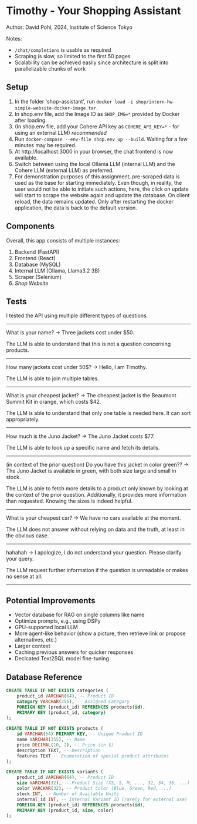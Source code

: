 # Timothy - Your Shopping Assistant

Author: David Pohl, 2024, Institute of Science Tokyo

Notes: 
- `/chat/completions` is usable as required
- Scraping is slow, so limited to the first 50 pages
- Scalability can be achieved easily since architecture is split into parallelizable chunks of work

## Setup
1. In the folder 'shop-assistant', run `docker load -i shop/intern-hw-simple-website-docker-image.tar`.
2. In shop.env file, add the Image ID as `SHOP_IMG=*` provided by Docker after loading.
3. (In shop.env file, add your Cohere API key as ``COHERE_API_KEY=*`` - for using an external LLM) *recommended*
4. Run `docker-compose --env-file shop.env up --build`. Waiting for a few minutes may be required.
5. At http://localhost:3000 in your browser, the chat frontend is now available.
6. Switch between using the local Ollama LLM (internal LLM) and the Cohere LLM (external LLM) as preferred.
7. For demonstration purposes of this assignment, pre-scraped data is used as the base for starting immediately. Even though, in reality, the user would not be able to initiate such actions, here, the click on update will start to scrape the website again and update the database. On client reload, the data remains updated. Only after restarting the docker application, the data is back to the default version. 

## Components
Overall, this app consists of multiple instances:
1. Backend (FastAPI)
2. Frontend (React)
3. Database (MySQL)
4. Internal LLM (Ollama, Llama3.2 3B)
5. Scraper (Selenium)
6. *Shop Website*


## Tests
I tested the API using multiple different types of questions. 

---
What is your name?
-> Three jackets cost under $50.

The LLM is able to understand that this is not a question concerning products.

---
How many jackets cost under 50$?
-> Hello, I am Timothy.

The LLM is able to join multiple tables.

---
What is your cheapest jacket?
-> The cheapest jacket is the Beaumont Summit Kit in orange, which costs $42.

The LLM is able to understand that only one table is needed here. It can sort appropriately. 

---
How much is the Juno Jacket?
-> The Juno Jacket costs $77.

The LLM is able to look up a specific name and fetch its details.

---
(in context of the prior question)
Do you have this jacket in color green??
-> The Juno Jacket is available in green, with both size large and small in stock.

The LLM is able to fetch more details to a product only known by looking at the context of the prior question. Additionally, it provides more information than requested. Knowing the sizes is indeed helpful.

---
What is your cheapest car?
-> We have no cars available at the moment.

The LLM does not answer without relying on data and the truth, at least in the obvious case. 

---
hahahah
-> I apologize, I do not understand your question. Please clarify your query.

The LLM request further information if the question is unreadable or makes no sense at all.

---

## Potential Improvements
- Vector database for RAG on single columns like name
- Optimize prompts, e.g., using DSPy
- GPU-supported local LLM
- More agent-like behavior (show a picture, then retrieve link or propose alternatives, etc.)
- Larger context
- Caching previous answers for quicker responses
- Decicated Text2SQL model fine-tuning

## Database Reference

```sql
CREATE TABLE IF NOT EXISTS categories (
    product_id VARCHAR(64), -- Product ID
    category VARCHAR(255), -- Assigned Category
    FOREIGN KEY (product_id) REFERENCES products(id),
    PRIMARY KEY (product_id, category)
);

CREATE TABLE IF NOT EXISTS products (
    id VARCHAR(64) PRIMARY KEY, -- Unique Product ID
    name VARCHAR(255), -- Name
    price DECIMAL(10, 2), -- Price (in $)
    description TEXT, -- Description
    features TEXT -- Enumeration of special product attributes
);

CREATE TABLE IF NOT EXISTS variants (
    product_id VARCHAR(64), -- Product ID
    size VARCHAR(32), -- Product Size (XS, S, M, ..., 32, 34, 36, ...)
    color VARCHAR(32), -- Product Color (Blue, Green, Red, ...)
    stock INT, -- Number of Available Units
    internal_id INT, -- Internal Variant ID (rarely for external use)
    FOREIGN KEY (product_id) REFERENCES products(id),
    PRIMARY KEY (product_id, size, color)
);

```
